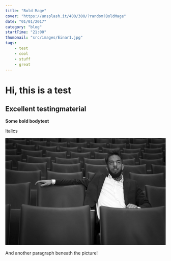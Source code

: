 ```yaml
---
title: "Bold Mage"
cover: "https://unsplash.it/400/300/?random?BoldMage"
date: "01/01/2017"
category: "blog"
startTime: "21:00"
thumbnail: "src/images/Einar1.jpg"
tags:
    - test
    - cool
    - stuff
    - great
---
```

# Hi, this is a test

## Excellent testingmaterial

**Some bold bodytext**

Italics

![](/src/images/Einar11.jpg)

And another paragraph beneath the picture!

